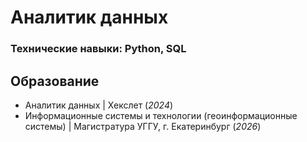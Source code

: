 # Аналитик данных

### Технические навыки: Python, SQL

## Образование
- Аналитик данных | Хекслет (_2024_)
- Информационные системы и технологии (геоинформационные системы) | Магистратура УГГУ, г. Екатеринбург (_2026_)
